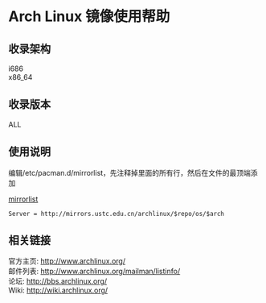---
---

# Arch Linux 镜像使用帮助

## 收录架构

i686  
x86_64

## 收录版本

ALL

## 使用说明

编辑/etc/pacman.d/mirrorlist，先注释掉里面的所有行，然后在文件的最顶端添加

[mirrorlist](/wiki/_export/code/mirrors/help/mirrorlist435f?codeblock=0 "下载片段")

    Server = http://mirrors.ustc.edu.cn/archlinux/$repo/os/$arch

## 相关链接

官方主页: <http://www.archlinux.org/>  
邮件列表: <http://www.archlinux.org/mailman/listinfo/>  
论坛: <http://bbs.archlinux.org/>  
Wiki: <http://wiki.archlinux.org/>
